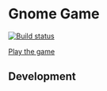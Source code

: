 # Gnome Game

[![Build status](https://ci.appveyor.com/api/projects/status/m3liwbcrfl88f0pq?svg=true)](https://ci.appveyor.com/project/Vladislav-Proshchenkov/gnome-killer)

[Play the game](https://Vladislav-Proshchenkov.github.io/Gnome_Killer/)

## Development